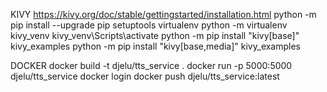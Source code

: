 KIVY
https://kivy.org/doc/stable/gettingstarted/installation.html
python -m pip install --upgrade pip setuptools virtualenv
  python -m virtualenv kivy_venv
  kivy_venv\Scripts\activate
python -m pip install "kivy[base]" kivy_examples
python -m pip install "kivy[base,media]" kivy_examples


DOCKER
docker build -t djelu/tts_service .
docker run -p 5000:5000 djelu/tts_service 
docker login
docker push djelu/tts_service:latest

